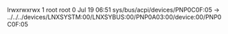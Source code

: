 lrwxrwxrwx 1 root root 0 Jul 19 06:51 sys/bus/acpi/devices/PNP0C0F:05 -> ../../../devices/LNXSYSTM:00/LNXSYBUS:00/PNP0A03:00/device:00/PNP0C0F:05
